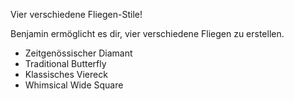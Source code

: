 Vier verschiedene Fliegen-Stile!

Benjamin ermöglicht es dir, vier verschiedene Fliegen zu erstellen.

 - Zeitgenössischer Diamant
 - Traditional Butterfly
 - Klassisches Viereck
 - Whimsical Wide Square
